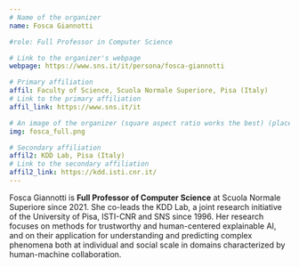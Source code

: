 ```yaml
---
# Name of the organizer
name: Fosca Giannotti

#role: Full Professor in Computer Science

# Link to the organizer's webpage
webpage: https://www.sns.it/it/persona/fosca-giannotti

# Primary affiliation
affil: Faculty of Science, Scuola Normale Superiore, Pisa (Italy)
# Link to the primary affiliation
affil_link: https://www.sns.it/it

# An image of the organizer (square aspect ratio works the best) (place in the `assets/img/organizers` directory)
img: fosca_full.png

# Secondary affiliation
affil2: KDD Lab, Pisa (Italy)
# Link to the secondary affiliation
affil2_link: https://kdd.isti.cnr.it/
---
```


Fosca Giannotti is **Full Professor of Computer Science** at Scuola Normale Superiore since 2021.
She co-leads the KDD Lab, a joint research initiative of the University of Pisa, ISTI-CNR and SNS since 1996. Her research focuses on methods for trustworthy and human-centered explainable AI, and on their application for understanding and predicting complex phenomena both at individual and social scale in domains characterized by human-machine collaboration.
